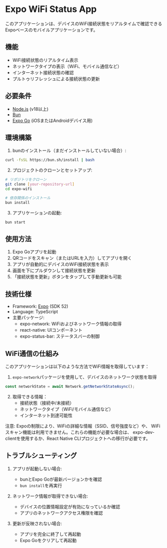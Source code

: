 # Expo WiFi Status App

このアプリケーションは、デバイスのWiFi接続状態をリアルタイムで確認できるExpoベースのモバイルアプリケーションです。

## 機能

- WiFi接続状態のリアルタイム表示
- ネットワークタイプの表示（WiFi、モバイル通信など）
- インターネット接続状態の確認
- プルトゥリフレッシュによる接続状態の更新

## 必要条件

- [Node.js](https://nodejs.org/) (v18以上)
- [Bun](https://bun.sh/)
- [Expo Go](https://expo.dev/client) (iOSまたはAndroidデバイス用)

## 環境構築

1. bunのインストール（まだインストールしていない場合）:
```bash
curl -fsSL https://bun.sh/install | bash
```

2. プロジェクトのクローンとセットアップ:
```bash
# リポジトリをクローン
git clone [your-repository-url]
cd expo-wifi

# 依存関係のインストール
bun install
```

3. アプリケーションの起動:
```bash
bun start
```

## 使用方法

1. Expo Goアプリを起動
2. QRコードをスキャン（またはURLを入力）してアプリを開く
3. アプリが自動的にデバイスのWiFi接続状態を表示
4. 画面を下にプルダウンして接続状態を更新
5. 「接続状態を更新」ボタンをタップして手動更新も可能

## 技術仕様

- Framework: [Expo](https://expo.dev/) (SDK 52)
- Language: TypeScript
- 主要パッケージ:
  - expo-network: WiFiおよびネットワーク情報の取得
  - react-native: UIコンポーネント
  - expo-status-bar: ステータスバーの制御

## WiFi通信の仕組み

このアプリケーションは以下のような方法でWiFi情報を取得しています：

1. `expo-network`パッケージを使用して、デバイスのネットワーク状態を取得
```typescript
const networkState = await Network.getNetworkStateAsync();
```

2. 取得できる情報：
   - 接続状態（接続中/未接続）
   - ネットワークタイプ（WiFi/モバイル通信など）
   - インターネット到達可能性

注意: Expoの制限により、WiFiの詳細な情報（SSID、信号強度など）や、
WiFiスキャン機能は利用できません。これらの機能が必要な場合は、
expo-dev-clientを使用するか、React Native CLIプロジェクトへの移行が必要です。

## トラブルシューティング

1. アプリが起動しない場合:
   - bunとExpo Goが最新バージョンかを確認
   - `bun install`を再実行

2. ネットワーク情報が取得できない場合:
   - デバイスの位置情報設定が有効になっているか確認
   - アプリのネットワークアクセス権限を確認

3. 更新が反映されない場合:
   - アプリを完全に終了して再起動
   - Expo Goをクリアして再起動
